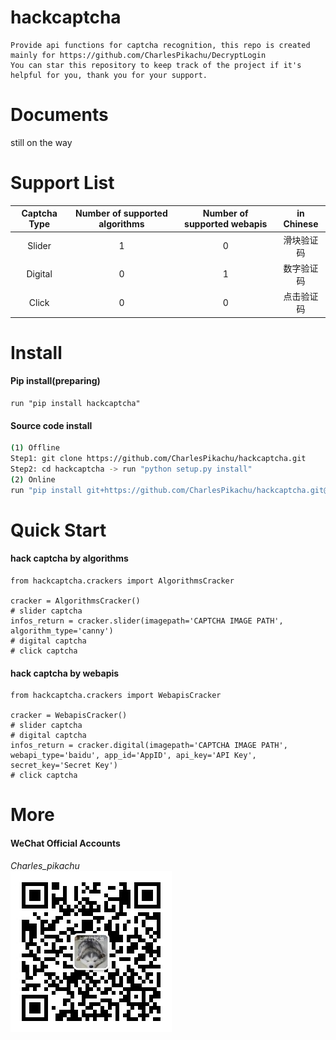# hackcaptcha
```
Provide api functions for captcha recognition, this repo is created mainly for https://github.com/CharlesPikachu/DecryptLogin
You can star this repository to keep track of the project if it's helpful for you, thank you for your support.
```

# Documents
still on the way

# Support List
|  Captcha Type        |   Number of supported algorithms    |    Number of supported webapis        |   in Chinese    |
|  :----:              |   :----:                            |    :----:                             |   :----:        |
|  Slider              |   1								 |    0                                  |   滑块验证码    |
|  Digital             |   0								 |    1                                  |   数字验证码    |
|  Click               |   0								 |    0                                  |   点击验证码    |


# Install
#### Pip install(preparing)
```
run "pip install hackcaptcha"
```
#### Source code install
```sh
(1) Offline
Step1: git clone https://github.com/CharlesPikachu/hackcaptcha.git
Step2: cd hackcaptcha -> run "python setup.py install"
(2) Online
run "pip install git+https://github.com/CharlesPikachu/hackcaptcha.git@master"
```

# Quick Start
#### hack captcha by algorithms
```
from hackcaptcha.crackers import AlgorithmsCracker

cracker = AlgorithmsCracker()
# slider captcha
infos_return = cracker.slider(imagepath='CAPTCHA IMAGE PATH', algorithm_type='canny')
# digital captcha
# click captcha
```
#### hack captcha by webapis
```
from hackcaptcha.crackers import WebapisCracker

cracker = WebapisCracker()
# slider captcha
# digital captcha
infos_return = cracker.digital(imagepath='CAPTCHA IMAGE PATH', webapi_type='baidu', app_id='AppID', api_key='API Key', secret_key='Secret Key')
# click captcha
```

# More
#### WeChat Official Accounts
*Charles_pikachu*  
![img](pikachu.jpg)
